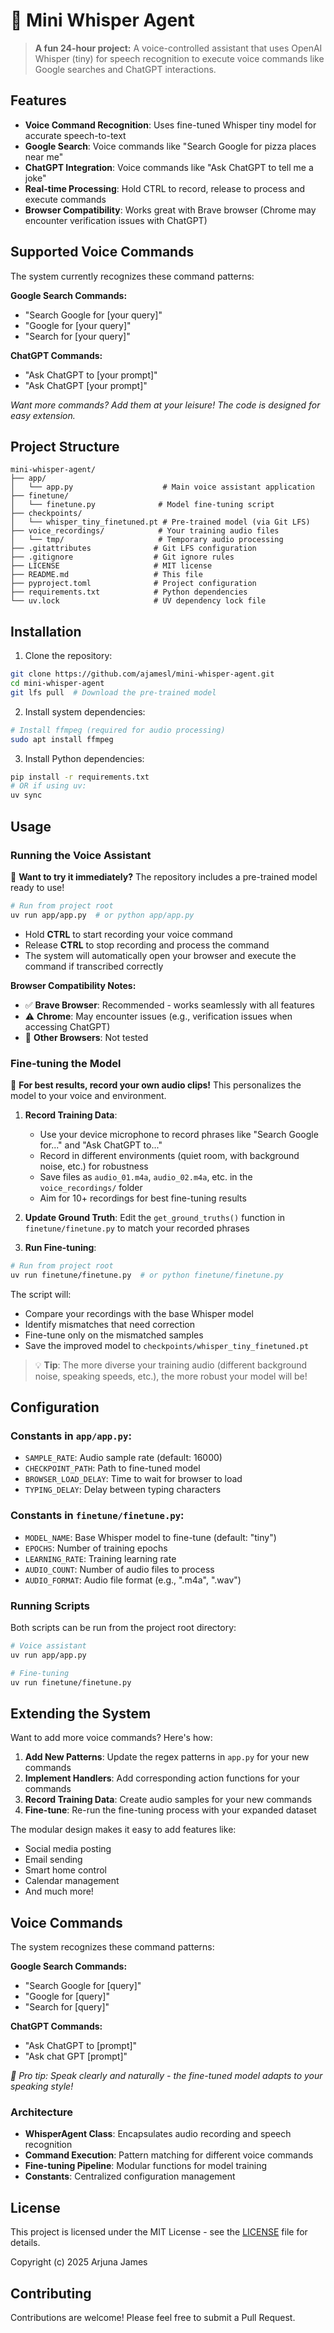 # 🤖 Mini Whisper Agent

> **A fun 24-hour project:** A voice-controlled assistant that uses OpenAI Whisper (tiny) for speech recognition to execute voice commands like Google searches and ChatGPT interactions.

## Features

- **Voice Command Recognition**: Uses fine-tuned Whisper tiny model for accurate speech-to-text
- **Google Search**: Voice commands like "Search Google for pizza places near me" 
- **ChatGPT Integration**: Voice commands like "Ask ChatGPT to tell me a joke"
- **Real-time Processing**: Hold CTRL to record, release to process and execute commands
- **Browser Compatibility**: Works great with Brave browser (Chrome may encounter verification issues with ChatGPT)

## Supported Voice Commands

The system currently recognizes these command patterns:

**Google Search Commands:**
- "Search Google for [your query]"
- "Google for [your query]" 
- "Search for [your query]"

**ChatGPT Commands:**
- "Ask ChatGPT to [your prompt]"
- "Ask ChatGPT [your prompt]"

*Want more commands? Add them at your leisure! The code is designed for easy extension.*

## Project Structure

```
mini-whisper-agent/
├── app/
│   └── app.py                    # Main voice assistant application
├── finetune/
│   └── finetune.py              # Model fine-tuning script
├── checkpoints/
│   └── whisper_tiny_finetuned.pt # Pre-trained model (via Git LFS)
├── voice_recordings/            # Your training audio files
│   └── tmp/                     # Temporary audio processing
├── .gitattributes              # Git LFS configuration
├── .gitignore                  # Git ignore rules
├── LICENSE                     # MIT license
├── README.md                   # This file
├── pyproject.toml              # Project configuration
├── requirements.txt            # Python dependencies
└── uv.lock                     # UV dependency lock file
```

## Installation

1. Clone the repository:
```bash
git clone https://github.com/ajamesl/mini-whisper-agent.git
cd mini-whisper-agent
git lfs pull  # Download the pre-trained model
```

2. Install system dependencies:
```bash
# Install ffmpeg (required for audio processing)
sudo apt install ffmpeg
```

3. Install Python dependencies:
```bash
pip install -r requirements.txt
# OR if using uv:
uv sync
```

## Usage

### Running the Voice Assistant

🎯 **Want to try it immediately?** The repository includes a pre-trained model ready to use!

```bash
# Run from project root
uv run app/app.py  # or python app/app.py
```

- Hold **CTRL** to start recording your voice command
- Release **CTRL** to stop recording and process the command
- The system will automatically open your browser and execute the command if transcribed correctly

**Browser Compatibility Notes:**
- ✅ **Brave Browser**: Recommended - works seamlessly with all features
- ⚠️ **Chrome**: May encounter issues (e.g., verification issues when accessing ChatGPT)
- 🔧 **Other Browsers**: Not tested

### Fine-tuning the Model

🎤 **For best results, record your own audio clips!** This personalizes the model to your voice and environment.

1. **Record Training Data**: 
   - Use your device microphone to record phrases like "Search Google for..." and "Ask ChatGPT to..."
   - Record in different environments (quiet room, with background noise, etc.) for robustness
   - Save files as `audio_01.m4a`, `audio_02.m4a`, etc. in the `voice_recordings/` folder
   - Aim for 10+ recordings for best fine-tuning results

2. **Update Ground Truth**: Edit the `get_ground_truths()` function in `finetune/finetune.py` to match your recorded phrases

3. **Run Fine-tuning**:
```bash
# Run from project root
uv run finetune/finetune.py  # or python finetune/finetune.py
```

The script will:
- Compare your recordings with the base Whisper model
- Identify mismatches that need correction
- Fine-tune only on the mismatched samples
- Save the improved model to `checkpoints/whisper_tiny_finetuned.pt`

> 💡 **Tip**: The more diverse your training audio (different background noise, speaking speeds, etc.), the more robust your model will be!

## Configuration

### Constants in `app/app.py`:
- `SAMPLE_RATE`: Audio sample rate (default: 16000)
- `CHECKPOINT_PATH`: Path to fine-tuned model
- `BROWSER_LOAD_DELAY`: Time to wait for browser to load
- `TYPING_DELAY`: Delay between typing characters

### Constants in `finetune/finetune.py`:
- `MODEL_NAME`: Base Whisper model to fine-tune (default: "tiny")
- `EPOCHS`: Number of training epochs
- `LEARNING_RATE`: Training learning rate
- `AUDIO_COUNT`: Number of audio files to process
- `AUDIO_FORMAT`: Audio file format (e.g., ".m4a", ".wav")

### Running Scripts

Both scripts can be run from the project root directory:

```bash
# Voice assistant
uv run app/app.py

# Fine-tuning
uv run finetune/finetune.py
```

## Extending the System

Want to add more voice commands? Here's how:

1. **Add New Patterns**: Update the regex patterns in `app.py` for your new commands
2. **Implement Handlers**: Add corresponding action functions for your commands  
3. **Record Training Data**: Create audio samples for your new commands
4. **Fine-tune**: Re-run the fine-tuning process with your expanded dataset

The modular design makes it easy to add features like:
- Social media posting
- Email sending  
- Smart home control
- Calendar management
- And much more!

## Voice Commands

The system recognizes these command patterns:

**Google Search Commands:**
- "Search Google for [query]"
- "Google for [query]" 
- "Search for [query]"

**ChatGPT Commands:**
- "Ask ChatGPT to [prompt]"
- "Ask chat GPT [prompt]"

*🎯 Pro tip: Speak clearly and naturally - the fine-tuned model adapts to your speaking style!*


### Architecture

- **WhisperAgent Class**: Encapsulates audio recording and speech recognition
- **Command Execution**: Pattern matching for different voice commands
- **Fine-tuning Pipeline**: Modular functions for model training
- **Constants**: Centralized configuration management

## License

This project is licensed under the MIT License - see the [LICENSE](LICENSE) file for details.

Copyright (c) 2025 Arjuna James

## Contributing

Contributions are welcome! Please feel free to submit a Pull Request.
